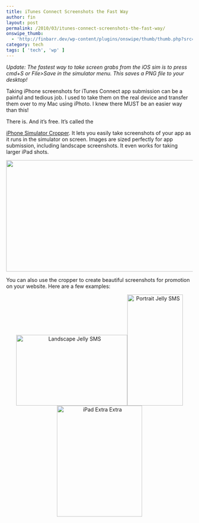 ```yaml
---
title: iTunes Connect Screenshots the Fast Way
author: fin
layout: post
permalink: /2010/03/itunes-connect-screenshots-the-fast-way/
onswipe_thumb:
  - 'http://finbarr.dev/wp-content/plugins/onswipe/thumb/thumb.php?src=http://finbarr.dev/wp-content/uploads/2010/03/Screen-shot-2010-03-22-at-16.52.03.png&amp;w=600&amp;h=800&amp;zc=1&amp;q=75&amp;f=0'
category: tech
tags: [ 'tech', 'wp' ]
---
```


<p style="text-align: left;">
  <em>Update: The fastest way to take screen grabs from the iOS sim is to press cmd+S or File>Save in the simulator menu. This saves a PNG file to your desktop!</em>
</p>

<p style="text-align: left;">
  Taking iPhone screenshots for iTunes Connect app submission can be a painful and tedious job. I used to take them on the real device and transfer them over to my Mac using iPhoto. I knew there MUST be an easier way than this!
</p>

<p style="text-align: left;">
  <!--more-->There is.

  <!--more--> And it&#8217;s free. It&#8217;s called the

  <a href="http://www.curioustimes.de/iphonesimulatorcropper/" target="_blank">iPhone Simulator Cropper</a>. It lets you easily take screenshots of your app as it runs in the simulator on screen. Images are sized perfectly for app submission, including landscape screenshots. It even works for taking larger iPad shots.
</p>

<p style="text-align: center;">
  <img class="aligncenter size-full wp-image-113" title="Cropper" alt="" src="http://finbarr.dev/wp-content/uploads/2010/03/Screen-shot-2010-03-22-at-16.52.03.png" width="517" height="301" />
</p>

You can also use the cropper to create beautiful screenshots for promotion on your website. Here are a few examples:

<p style="text-align: center;">
  <a href="http://finbarr.dev/wp-content/uploads/2010/03/iPhone-Screenshot_6.png" rel="shadowbox[jelly]"><img class="aligncenter size-medium wp-image-112" title="Landscape Jelly SMS" alt="Landscape Jelly SMS" src="http://finbarr.dev/wp-content/uploads/2010/03/iPhone-Screenshot_6-300x191.png" width="300" height="191" /></a><a href="http://finbarr.dev/wp-content/uploads/2010/03/iPhone-Screenshot_5.png" rel="shadowbox[jelly]"><img class="aligncenter size-medium wp-image-111" title="Jelly SMS " alt="Portrait Jelly SMS" src="http://finbarr.dev/wp-content/uploads/2010/03/iPhone-Screenshot_5-150x300.png" width="150" height="300" /></a><a href="http://finbarr.dev/wp-content/uploads/2010/03/iPhone-Screenshot_3.png" rel="shadowbox[jelly]"><img class="aligncenter size-medium wp-image-109" title="iPad Extra Extra" alt="iPad Extra Extra" src="http://finbarr.dev/wp-content/uploads/2010/03/iPhone-Screenshot_3-230x300.png" width="230" height="300" /></a>
</p>
